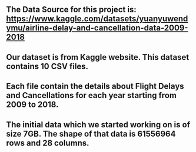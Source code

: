 ## The Data Source for this project is: https://www.kaggle.com/datasets/yuanyuwendymu/airline-delay-and-cancellation-data-2009-2018

## Our dataset is from Kaggle website. This dataset contains 10 CSV files. 

## Each file contain the details about Flight Delays and Cancellations for each year starting  from 2009 to 2018.
## The initial data which we started working on is of size 7GB. The shape of that data is 61556964 rows and 28 columns.
